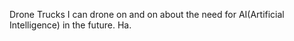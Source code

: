 Drone Trucks
I can drone on and on about the need for AI(Artificial Intelligence) in the future. Ha.